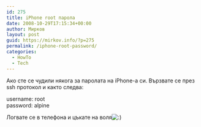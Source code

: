 ```yaml
---
id: 275
title: iPhone root парола
date: 2008-10-29T17:15:34+00:00
author: Мирков
layout: post
guid: https://mirkov.info/?p=275
permalink: /iphone-root-password/
categories:
  - HowTo
  - Tech
---
```

Ако сте се чудили някога за паролата на iPhone-а си. Вързвате се през ssh протокол и както следва:

username: root  
password: alpine

Логвате се в телефона и цъкате на воля<img src='https://mirkov.info/wp-includes/images/blank.gif' alt=':)' class='wp-smiley smiley-2' />